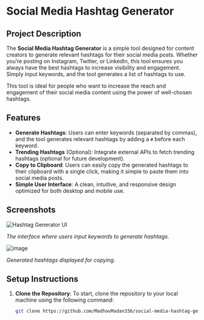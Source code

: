 # Social Media Hashtag Generator

## Project Description

The **Social Media Hashtag Generator** is a simple tool designed for content creators to generate relevant hashtags for their social media posts. Whether you’re posting on Instagram, Twitter, or LinkedIn, this tool ensures you always have the best hashtags to increase visibility and engagement. Simply input keywords, and the tool generates a list of hashtags to use.

This tool is ideal for people who want to increase the reach and engagement of their social media content using the power of well-chosen hashtags.

## Features

- **Generate Hashtags**: Users can enter keywords (separated by commas), and the tool generates relevant hashtags by adding a `#` before each keyword.
- **Trending Hashtags** (Optional): Integrate external APIs to fetch trending hashtags (optional for future development).
- **Copy to Clipboard**: Users can easily copy the generated hashtags to their clipboard with a single click, making it simple to paste them into social media posts.
- **Simple User Interface**: A clean, intuitive, and responsive design optimized for both desktop and mobile use.

## Screenshots

![Hashtag Generator UI](https://github.com/user-attachments/assets/9f137598-c58e-49c9-a12c-b09a9d290ef2)

*The interface where users input keywords to generate hashtags.*

![image](https://github.com/user-attachments/assets/71f03659-d062-4e9c-a5cb-7d9825e61ec6)

*Generated hashtags displayed for copying.*

## Setup Instructions

1. **Clone the Repository**: To start, clone the repository to your local machine using the following command:
   ```bash
   git clone https://github.com/MadhavMadan336/social-media-hashtag-generator.git
